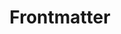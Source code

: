 ---
title: 'Frontmatter'
slug: '17'
authors:
  - sofi-hemmens
  - ariela-ventura
prev: '16'
next: '18'
number: 17
img: /imgs/2024/17.svg
---